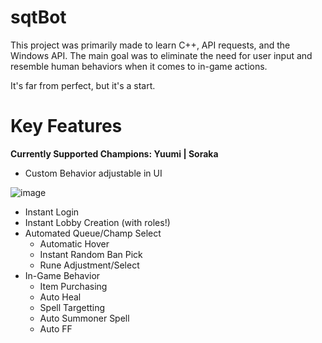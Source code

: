 # sqtBot
This project was primarily made to learn C++, API requests, and the Windows API. The main goal was to eliminate the need for user input and resemble human behaviors when it comes to in-game actions. 

It's far from perfect, but it's a start.

# Key Features
<b>Currently Supported Champions: Yuumi | Soraka</b>

- Custom Behavior adjustable in UI

![image](https://user-images.githubusercontent.com/117426200/212136021-7f43de2d-e64a-443a-97e7-a7641df8daa0.png)

- Instant Login
- Instant Lobby Creation (with roles!)
- Automated Queue/Champ Select
  - Automatic Hover
  - Instant Random Ban Pick
  - Rune Adjustment/Select
- In-Game Behavior
  - Item Purchasing
  - Auto Heal
  - Spell Targetting
  - Auto Summoner Spell
  - Auto FF



